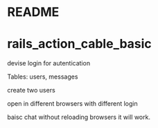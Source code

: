 # README
# rails_action_cable_basic

devise login for autentication

Tables: users, messages

create two users

open in different browsers with different login

baisc chat without reloading browsers it will work.







